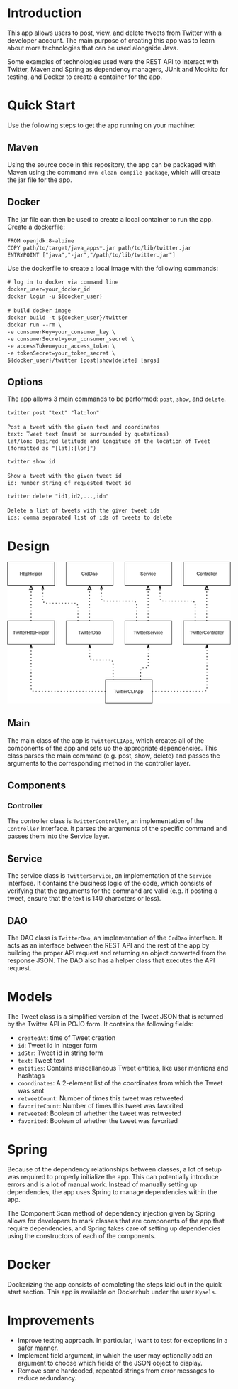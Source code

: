 # Introduction
This app allows users to post, view, and delete tweets from Twitter with a developer account. The 
main purpose of creating this app was to learn about more technologies that can be used alongside 
Java. 

Some examples of technologies used were the REST API to interact with Twitter, Maven and Spring as 
dependency managers, JUnit and Mockito for testing, and Docker to create a container for the app.

# Quick Start

Use the following steps to get the app running on your machine:

## Maven
Using the source code in this repository, the app can be packaged with Maven using the command 
`mvn clean compile package`, which will create the jar file for the app.

## Docker
The jar file can then be used to create a local container to run the app. Create a dockerfile:
```
FROM openjdk:8-alpine
COPY path/to/target/java_apps*.jar path/to/lib/twitter.jar
ENTRYPOINT ["java","-jar","/path/to/lib/twitter.jar"]
```
Use the dockerfile to create a local image with the following commands:
```
# log in to docker via command line
docker_user=your_docker_id
docker login -u ${docker_user}

# build docker image
docker build -t ${docker_user}/twitter
docker run --rm \
-e consumerKey=your_consumer_key \
-e consumerSecret=your_consumer_secret \
-e accessToken=your_access_token \
-e tokenSecret=your_token_secret \
${docker_user}/twitter [post|show|delete] [args]
```

## Options

The app allows 3 main commands to be performed: `post`, `show`, and `delete`.
```
twitter post "text" "lat:lon"

Post a tweet with the given text and coordinates
text: Tweet text (must be surrounded by quotations)
lat/lon: Desired latitude and longitude of the location of Tweet (formatted as "[lat]:[lon]")
```

```
twitter show id

Show a tweet with the given tweet id
id: number string of requested tweet id
```

```
twitter delete "id1,id2,...,idn"

Delete a list of tweets with the given tweet ids
ids: comma separated list of ids of tweets to delete
```

# Design
![UML](./Assets/UML.png)
## Main
The main class of the app is `TwitterCLIApp`, which creates all of the components of the app and 
sets up the appropriate dependencies. This class parses the main command (e.g. post, show, delete) 
and passes the arguments to the corresponding method in the controller layer.

## Components
### Controller
The controller class is `TwitterController`, an implementation of the `Controller` interface. It 
parses the arguments of the specific command and passes them into the Service layer.

## Service
The service class is `TwitterService`, an implementation of the `Service` interface. It contains the 
business logic of the code, which consists of verifying that the arguments for the command are valid
(e.g. if posting a tweet, ensure that the text is 140 characters or less).

## DAO
The DAO class is `TwitterDao`, an implementation of the `CrdDao` interface. It acts as an interface 
between the REST API and the rest of the app by building the proper API request and returning an 
object converted from the response JSON. The DAO also has a helper class that executes the API 
request.

# Models
The Tweet class is a simplified version of the Tweet JSON that is returned by the Twitter API in 
POJO form. It contains the following fields:
- `createdAt`: time of Tweet creation
- `id`: Tweet id in integer form
- `idStr`: Tweet id in string form
- `text`: Tweet text
- `entities`: Contains miscellaneous Tweet entities, like user mentions and hashtags
- `coordinates`: A 2-element list of the coordinates from which the Tweet was sent
- `retweetCount`: Number of times this tweet was retweeted
- `favoriteCount`: Number of times this tweet was favorited
- `retweeted`: Boolean of whether the tweet was retweeted
- `favorited`: Boolean of whether the tweet was favorited

# Spring
Because of the dependency relationships between classes, a lot of setup was required to properly 
initialize the app. This can potentially introduce errors and is a lot of manual work. Instead of 
manually setting up dependencies, the app uses Spring to manage dependencies within the app. 

The Component Scan method of dependency injection given by Spring allows for developers to mark 
classes that are components of the app that require dependencies, and Spring takes care of setting 
up dependencies using the constructors of each of the components.

# Docker
Dockerizing the app consists of completing the steps laid out in the quick start section. This app 
is available on Dockerhub under the user `Kyaels`.

# Improvements
- Improve testing approach. In particular, I want to test for exceptions in a safer manner.
- Implement field argument, in which the user may optionally add an argument to choose which fields 
of the JSON object to display.
- Remove some hardcoded, repeated strings from error messages to reduce redundancy.